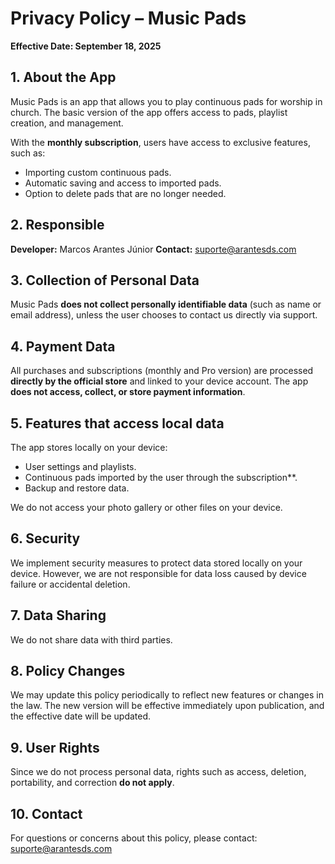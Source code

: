 # Privacy Policy – ​​Music Pads

**Effective Date: September 18, 2025**

## 1. About the App
Music Pads is an app that allows you to play continuous pads for worship in church. The basic version of the app offers access to pads, playlist creation, and management.

With the **monthly subscription**, users have access to exclusive features, such as:
* Importing custom continuous pads.
* Automatic saving and access to imported pads.
* Option to delete pads that are no longer needed.

## 2. Responsible
**Developer:** Marcos Arantes Júnior
**Contact:** suporte@arantesds.com

## 3. Collection of Personal Data
Music Pads **does not collect personally identifiable data** (such as name or email address), unless the user chooses to contact us directly via support.

## 4. Payment Data
All purchases and subscriptions (monthly and Pro version) are processed **directly by the official store** and linked to your device account. The app **does not access, collect, or store payment information**.

## 5. Features that access local data
The app stores locally on your device:
* User settings and playlists.
* Continuous pads imported by the user through the subscription**.
* Backup and restore data.

We do not access your photo gallery or other files on your device.

## 6. Security
We implement security measures to protect data stored locally on your device. However, we are not responsible for data loss caused by device failure or accidental deletion.

## 7. Data Sharing
We do not share data with third parties.

## 8. Policy Changes
We may update this policy periodically to reflect new features or changes in the law. The new version will be effective immediately upon publication, and the effective date will be updated.

## 9. User Rights
Since we do not process personal data, rights such as access, deletion, portability, and correction **do not apply**.

## 10. Contact
For questions or concerns about this policy, please contact: suporte@arantesds.com
